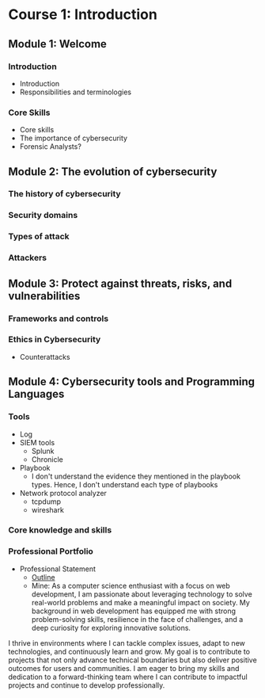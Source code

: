 # Course 1: Introduction

## Module 1: Welcome

### Introduction

- Introduction
- Responsibilities and terminologies

### Core Skills

- Core skills
- The importance of cybersecurity
- Forensic Analysts?

## Module 2: The evolution of cybersecurity

### The history of cybersecurity

### Security domains

### Types of attack

### Attackers

## Module 3: Protect against threats, risks, and vulnerabilities

### Frameworks and controls

### Ethics in Cybersecurity

- Counterattacks

## Module 4: Cybersecurity tools and Programming Languages

### Tools

- Log
- SIEM tools
  - Splunk
  - Chronicle
- Playbook
  - I don't understand the evidence they mentioned in the playbook types. Hence, I don't understand each type of playbooks
- Network protocol analyzer
  - tcpdump
  - wireshark

### Core knowledge and skills

### Professional Portfolio

- Professional Statement
  - [Outline](https://docs.google.com/document/d/12fvZXSrCHs2cE9GUNkc0ypfCb77QdKVFnofQ4aBuxFU/template/preview)
  - Mine: As a computer science enthusiast with a focus on web development, I am passionate about leveraging technology to solve real-world problems and make a meaningful impact on society. My background in web development has equipped me with strong problem-solving skills, resilience in the face of challenges, and a deep curiosity for exploring innovative solutions.

I thrive in environments where I can tackle complex issues, adapt to new technologies, and continuously learn and grow. My goal is to contribute to projects that not only advance technical boundaries but also deliver positive outcomes for users and communities. I am eager to bring my skills and dedication to a forward-thinking team where I can contribute to impactful projects and continue to develop professionally.

